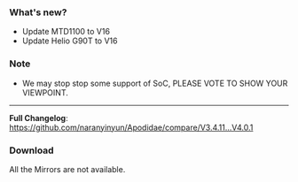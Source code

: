 ### What's new?
- Update MTD1100 to V16
- Update Helio G90T to V16
### Note
- We may stop stop some support of SoC, PLEASE VOTE TO SHOW YOUR VIEWPOINT.
---
**Full Changelog**: https://github.com/naranyinyun/Apodidae/compare/V3.4.11...V4.0.1

### Download
All the Mirrors are not available.